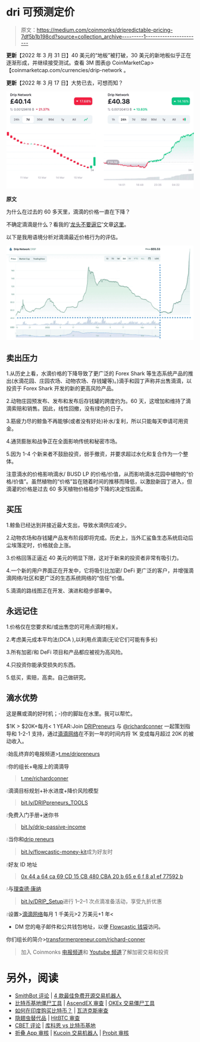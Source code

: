 # dri 可预测定价

> 原文：<https://medium.com/coinmonks/dripredictable-pricing-7df5b1b198cd?source=collection_archive---------1----------------------->

**更新**【2022 年 3 月 31 日】40 美元的“地板”被打破，30 美元的新地板似乎正在逐渐形成，并继续接受测试。查看 3M 图表@ CoinMarketCap>【coinmarketcap.com/currencies/drip-network 。

**更新**【2022 年 3 月 17 日】大势已去，可想而知？

![](img/23a2c16ea112ddb7fa58e1ff45dbcb3d.png)

**原文**

为什么在过去的 60 多天里，滴滴的价格一直在下降？

不确定滴滴是什么？看我的'[龙头不要逼它](https://richardconner.medium.com/faucet-dont-force-it-d8988b94ebdf)'文章[这里](https://richardconner.medium.com/faucet-dont-force-it-d8988b94ebdf)。

以下是我用语境分析对滴滴最近价格行为的评估。

![](img/d9cad0288d92801c47fcc8f0cb26c143.png)

## 卖出压力

1.从历史上看，水滴价格的下降导致了更广泛的 Forex Shark 等生态系统产品的推出(水滴花园、庄园农场、动物农场、存钱罐等)。)滴手和园丁声称并出售滴滴，以投资于 Forex Shark 开发的新的更高风险产品。

2.动物庄园预发布、发布和发布后存钱罐的跨度约为。60 天，这增加和维持了滴滴索赔和销售。因此，线性回撤，没有绿色的日子。

3.筋疲力尽的鲸鱼不再能够(或者没有好处)补水/复利，所以只能每天申请可用资金。

4.通货膨胀和战争正在全面影响传统和秘密市场。

5.因为 1-4 个新来者不鼓励投资，弱手撤资，并要求超过水化和复合作为一个整体。

注意滴水的价格影响滴水/ BUSD LP 的价格/价值，从而影响滴水花园中植物的“价格/价值”。虽然植物的“价格”旨在随着时间的推移而降低，以激励新园丁进入，但滴灌的价格是过去 60 多天植物价格稳步下降的决定性因素。

## **买压**

1.鲸鱼已经达到并接近最大支出，导致水滴供应减少。

2.动物农场和存钱罐产品发布阶段即将完成。历史上，当外汇鲨鱼生态系统启动后尘埃落定时，价格就会上涨。

3.价格回落正逼近 40 美元的明显下限，这对于新来的投资者非常有吸引力。

4.一个新的用户界面正在开发中，它将吸引比加密/ DeFi 更广泛的客户，并增强滴滴网络/社区和更广泛的生态系统网络的“信任”价值。

5.滴滴的路线图正在开发、演进和稳步部署中。

## **永远记住**

1.价格仅在您要求和/或出售您的可用点滴时相关。

2.考虑美元成本平均法(DCA ),以利用点滴滴(无论它们可能有多长)

3.所有加密/和 DeFi 项目和产品都应被视为高风险。

4.只投资你能承受损失的东西。

5.低买，索赔，高卖。自己做研究。

## 滴水优势

这是蘸或滴的好时机；-)你的脚趾在水里。我可以帮忙。

$1K > $20K+每月< 1 YEAR💧Join [DRIPreneurs](http://t.me/dripreneurs) 与 [@richardconner](http://twitter.com/richardconner) 一起策划指导和 1-2-1 支持，通过[滴滴网络](http://drip.community/faucet?buddy=0x44A64ca69Cd15Cb480cBa20B65E6F8A1Ef77592b)在不到一年的时间内将 1K 变成每月超过 20K 的被动收入。

💧始乱终弃的电报频道>[t.me/dripreneurs](http://t.me/dripreneurs)

💧你的组长+电报上的滴滴导
>[t.me/richardconner](http://t.me/richardconner)

💧滴滴目标规划+补水进度+降价风险模型
>[bit.ly/DRIPpreneurs_TOOLS](http://bit.ly/DRIPpreneurs_TOOLS)

💧免费入门手册+迷你书
>[bit.ly/drip-passive-income](http://bit.ly/drip-passive-income)

💧当你和[drip reneurs](http://t.me/dripreneurs)
>[bit.ly/flowcastic-money-kit](http://bit.ly/flowcastic-money-kit)成为好友时

💧好友 ID 地址
>[0x 44 a 64 ca 69 CD 15 CB 480 CBA 20 b 65 e 6 f 8 a1 ef 77592 b](http://drip.community/faucet?buddy=0x44A64ca69Cd15Cb480cBa20B65E6F8A1Ef77592b)

💧与[理查德·康纳](https://www.transformerpreneur.com/richard-conner)
>[bit.ly/DRIP_Setup](https://bit.ly/DRIP_Setup)进行 1–2–1 次点滴准备活动，享受九折优惠

💧设置>[滴滴网络](http://drip.community/faucet?buddy=0x44A64ca69Cd15Cb480cBa20B65E6F8A1Ef77592b)每月 1 千美元>2 万美元+1 年<

* DM 您的电子邮件和公共钱包地址，以便 [Flowcastic 钱袋](http://bit.ly/flowcastic-money-kit)访问。

你们组长的简介>[transformerpreneur.com/richard-conner](http://transformerpreneur.com/richard-conner)

> 加入 Coinmonks [电报频道](https://t.me/coincodecap)和 [Youtube 频道](https://www.youtube.com/c/coinmonks/videos)了解加密交易和投资

# 另外，阅读

*   [SmithBot 评论](https://coincodecap.com/smithbot-review) | [4 款最佳免费开源交易机器人](https://coincodecap.com/free-open-source-trading-bots)
*   [比特币基地僵尸工具](/coinmonks/coinbase-bots-ac6359e897f3) | [AscendEX 审查](/coinmonks/ascendex-review-53e829cf75fa) | [OKEx 交易僵尸工具](/coinmonks/okex-trading-bots-234920f61e60)
*   [如何在印度购买比特币？](/coinmonks/buy-bitcoin-in-india-feb50ddfef94) | [瓦济克斯审查](/coinmonks/wazirx-review-5c811b074f5b)
*   [隐翅虫替代品](/coinmonks/cryptohopper-alternatives-d67287b16d27) | [HitBTC 审查](/coinmonks/hitbtc-review-c5143c5d53c2)
*   [CBET 评论](https://coincodecap.com/cbet-casino-review) | [库科恩 vs 比特币基地](https://coincodecap.com/kucoin-vs-coinbase)
*   [折叠 App 审核](https://coincodecap.com/fold-app-review) | [Kucoin 交易机器人](/coinmonks/kucoin-trading-bot-automate-your-trades-8cf0ca2138e0) | [Probit 审核](https://coincodecap.com/probit-review)